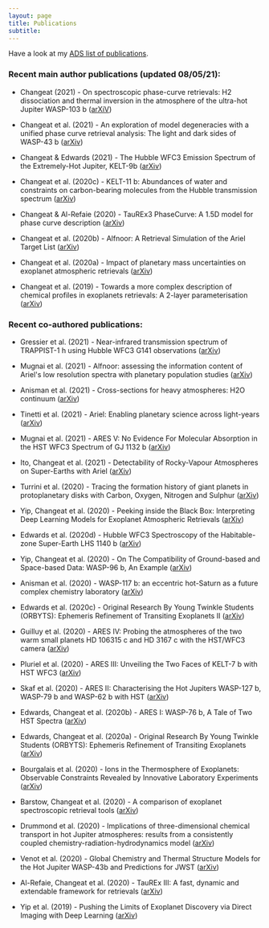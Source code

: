 ```yaml
---
layout: page
title: Publications
subtitle: 
---
```


Have a look at my [ADS list of publications](https://ui.adsabs.harvard.edu/public-libraries/Bt4TNyP4RTOi1UoeyWElYg).


### Recent main author publications (updated 08/05/21):

- Changeat (2021) - On spectroscopic phase-curve retrievals: H2 dissociation and thermal inversion in the atmosphere of the ultra-hot Jupiter WASP-103 b ([arXiV](https://arxiv.org/abs/2112.09973))

- Changeat et al. (2021) - An exploration of model degeneracies with a unified phase curve retrieval analysis: The light and dark sides of WASP-43 b ([arXiv](https://arxiv.org/abs/2103.14566))

- Changeat & Edwards (2021) - The Hubble WFC3 Emission Spectrum of the Extremely-Hot Jupiter, KELT-9b ([arXiv](https://arxiv.org/abs/2101.00469))

- Changeat et al. (2020c) - KELT-11 b: Abundances of water and constraints on carbon-bearing molecules from the Hubble transmission spectrum ([arXiv](https://arxiv.org/abs/2010.01310))

- Changeat & Al-Refaie (2020) - TauREx3 PhaseCurve: A 1.5D model for phase curve description ([arXiv](https://arxiv.org/abs/2006.14237))

- Changeat et al. (2020b) - Alfnoor: A Retrieval Simulation of the Ariel Target List ([arXiv](https://arxiv.org/abs/2003.01839))

- Changeat et al. (2020a) - Impact of planetary mass uncertainties on exoplanet atmospheric retrievals ([arXiv](https://arxiv.org/abs/1908.06305))

- Changeat et al. (2019) - Towards a more complex description of chemical profiles in exoplanets retrievals: A 2-layer parameterisation ([arXiv](https://arxiv.org/abs/1903.11180))


### Recent co-authored publications:

- Gressier et al. (2021) - Near-infrared transmission spectrum of TRAPPIST-1 h using Hubble WFC3 G141 observations ([arXiv](https://arxiv.org/abs/2112.05510))

- Mugnai et al. (2021) - Alfnoor: assessing the information content of Ariel's low resolution spectra with planetary population studies ([arXiv](https://arxiv.org/abs/2110.00503))

- Anisman et al. (2021) - Cross-sections for heavy atmospheres: H2O continuum ([arXiv](https://arxiv.org/abs/2110.00403))

- Tinetti et al. (2021) - Ariel: Enabling planetary science across light-years ([arXiv](https://arxiv.org/abs/2104.04824))

- Mugnai et al. (2021) - ARES V: No Evidence For Molecular Absorption in the HST WFC3 Spectrum of GJ 1132 b ([arXiv](https://arxiv.org/abs/2104.01873))

- Ito, Changeat et al. (2021) - Detectability of Rocky-Vapour Atmospheres on Super-Earths with Ariel ([arXiv](https://arxiv.org/abs/2103.04342))

- Turrini et al. (2020) - Tracing the formation history of giant planets in protoplanetary disks with Carbon, Oxygen, Nitrogen and Sulphur ([arXiv](https://arxiv.org/abs/2012.14315))

- Yip, Changeat et al. (2020) - Peeking inside the Black Box: Interpreting Deep Learning Models for Exoplanet Atmospheric Retrievals ([arXiv](https://arxiv.org/abs/2011.11284))

- Edwards et al. (2020d) - Hubble WFC3 Spectroscopy of the Habitable-zone Super-Earth LHS 1140 b ([arXiv](https://arxiv.org/abs/2011.08815))

- Yip, Changeat et al. (2020) - On The Compatibility of Ground-based and Space-based Data: WASP-96 b, An Example ([arXiv](https://arxiv.org/abs/2009.10438))

- Anisman et al. (2020) - WASP-117 b: an eccentric hot-Saturn as a future complex chemistry laboratory ([arXiv](https://arxiv.org/abs/2009.08916))

- Edwards et al. (2020c) - Original Research By Young Twinkle Students (ORBYTS): Ephemeris Refinement of Transiting Exoplanets II ([arXiv](https://arxiv.org/abs/2007.07232))

- Guilluy et al. (2020) - ARES IV: Probing the atmospheres of the two warm small planets HD 106315 c and HD 3167 c with the HST/WFC3 camera ([arXiv](https://arxiv.org/abs/2011.03221))

- Pluriel et al. (2020) - ARES III: Unveiling the Two Faces of KELT-7 b with HST WFC3 ([arXiv](https://arxiv.org/abs/2006.14199))

- Skaf et al. (2020) - ARES II: Characterising the Hot Jupiters WASP-127 b, WASP-79 b and WASP-62 b with HST ([arXiv](https://arxiv.org/abs/2005.09615))

- Edwards, Changeat et al. (2020b) - ARES I: WASP-76 b, A Tale of Two HST Spectra ([arXiv](https://arxiv.org/abs/2005.02374))

- Edwards, Changeat et al. (2020a) - Original Research By Young Twinkle Students (ORBYTS): Ephemeris Refinement of Transiting Exoplanets ([arXiv](https://arxiv.org/abs/2005.01684))

- Bourgalais et al. (2020) - Ions in the Thermosphere of Exoplanets: Observable Constraints Revealed by Innovative Laboratory Experiments ([arXiv](https://arxiv.org/abs/2004.12872))

- Barstow, Changeat et al. (2020) - A comparison of exoplanet spectroscopic retrieval tools ([arXiv](https://arxiv.org/abs/2002.01063))

- Drummond et al. (2020) - Implications of three-dimensional chemical transport in hot Jupiter atmospheres: results from a consistently coupled chemistry-radiation-hydrodynamics model ([arXiv](https://arxiv.org/abs/2001.11444))

- Venot et al. (2020) - Global Chemistry and Thermal Structure Models for the Hot Jupiter WASP-43b and Predictions for JWST ([arXiv](https://arxiv.org/abs/2001.04759))

- Al-Refaie, Changeat et al. (2020) - TauREx III: A fast, dynamic and extendable framework for retrievals ([arXiv](https://arxiv.org/abs/1912.07759))

- Yip et al. (2019) - Pushing the Limits of Exoplanet Discovery via Direct Imaging with Deep Learning ([arXiv](https://arxiv.org/abs/1904.06155))


